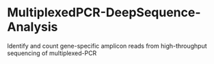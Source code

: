 # MultiplexedPCR-DeepSequence-Analysis
Identify and count gene-specific amplicon reads from high-throughput sequencing of multiplexed-PCR
